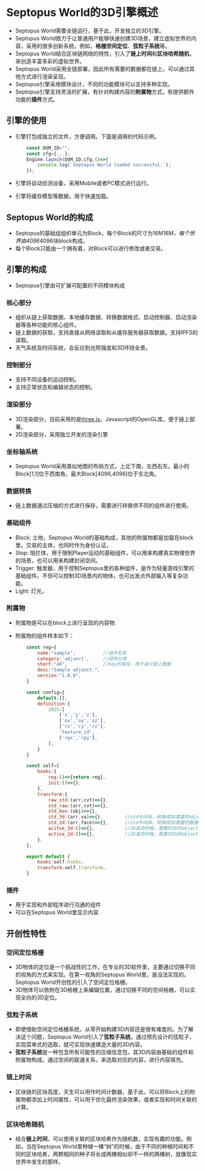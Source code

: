 # Septopus World的3D引擎概述

* Septopus World需要全链运行，基于此，开发独立的3D引擎。
* Septopus World致力于让普通用户能够快速创建3D场景，建立虚拟世界的内容，采用的很多创新系统，例如，**格栅空间定位**、**弦粒子系统**等。
* Septopus World结合区块链网络的特性，引入了**链上时间**和**区块哈希随机**，来创造丰富多彩的虚拟世界。
* Septopus World采用全链部署，因此所有需要的数据都在链上，可以通过其他方式进行渲染呈现。
* Septopus引擎采用模块设计，不同的功能模块可以支持多种实现。
* Septopus引擎支持灵活的扩展，有针对构建内容的**附属物**方式，有提供额外功能的**插件**方式。

## 引擎的使用

* 引擎打包成独立的文件，方便调用。下面是调用的代码示例。

    ```Javascript
        const DOM_ID="";
        const cfg={...};
        Engine.launch(DOM_ID,cfg,()=>{
            console.log(`Septopus World loaded successful.`);
        });
    ```

* 引擎将自动侦测设备，采用Mobile或者PC模式进行运行。
* 引擎将缓存模型等数据，用于快速加载。

## Septopus World的构成

* Septopus的基础组组织单元为Block，每个Block的尺寸为16M*16M，每个世界由4096*4096块block构成。
* 每个Block只能由一个拥有着，对Block可以进行修改或者交易。

## 引擎的构成

* Septopus引擎由可扩展可配置的不同模块构成

### 核心部分

* 组织从链上获取数据、本地缓存数据、转换数据格式、启动控制器、启动渲染器等各种功能的核心组件。
* 链上数据的获取，支持直接从网络读取和从缓存服务器获取数据。支持IPFS的读取。
* 天气系统及时间系统，会反应到光照强度和3D环绕全景。

### 控制部分

* 支持不同设备的运动控制。
* 支持正常状态和编辑状态的控制。

### 渲染部分

* 3D渲染部分，目前采用的是[three.js](https://threejs.org/)，Javascript的OpenGL库，便于链上部署。
* 2D渲染部分，采用独立开发的渲染引擎

### 坐标轴系统

* Septopus World采用类似地图的布局方式，上北下南，左西右东。最小的Block[1,1]位于西南角，最大Block[4096,4096]位于东北角。

### 数据转换

* 链上数据通过压缩的方式进行保存，需要进行转换供不同的组件进行使用。

### 基础组件

* Block: 土地，Septopus World的基础构成，其他的附属物都是加载在block里。交易的主体，也同时作为身份认证。
* Stop: 阻拦体，用于限制Player运动的基础组件，可以用来构建真实物理世界的场景，也可以用来构建封闭空间。
* Trigger: 触发器，用于控制Septopus里的各种组件，是作为轻量游戏引擎的基础组件。不但可以控制3D场景内的物体，也可出发点外部输入等复杂功能。
* Light: 灯光，

### 附属物

* 附属物是可以在block上进行呈现的内容物.
* 附属物的组件样本如下：

    ```Javascript
        const reg={
            name:"sample",          //组件名称
            category:'adjunct',     //组件分类
            short:"a0",             //key的缩写，用于减少链上数据
            desc:"Sample adjunct.",
            version:"1.0.0",
        }

        const config={
            default:[],
            definition:{
                2025:[
                    ['x','y','z'],
                    ['ox','oy','oz'],
                    ['rx','ry','rz'],
                    'texture_id',
                    ['rpx','rpy'],
                ],
            }
        }

        const self={
            hooks:{
                reg:()=>{return reg},
                init:()=>{},
            },
            transform:{
                raw_std:(arr,cvt)=>{},
                std_raw:(arr,cvt)=>{},
                std_box:(obj)=>{},
                std_3d:(arr,va)=>{},        //std中间体，转换成3D需要的object
                std_2d:(arr,face)=>{},      //std中间体，转换成2D需要的数据
                acitve_3d:()=>{},           //3D高亮时候，需要的3D的object
                active_2d:()=>{},           //2D高亮时候，需要的2D的object
            },
        };

        export default {
            hooks:self.hooks,
            transform:self.transform,
        }
    ```

### 插件

* 用于实现和外部程序进行沟通的组件
* 可以在Septopus World里显示内容

## 开创性特性

### 空间定位格栅

* 3D物体的定位是一个挑战性的工作，在专业的3D软件里，主要通过切换不同的视角的方式来实现。在第一视角的Septopus World里，是没法实现的。Septopus World开创性的引入了空间定位格栅。
* 3D物体可以依附在3D格栅上来编辑位置，通过切换不同的空间格栅，可以实现全向的3D定位。

### 弦粒子系统

* 即使借助空间定位格栅系统，从零开始构建3D内容还是很有难度的。为了解决这个问题，Septopus World引入了**弦粒子系统**，通过预先设计的弦粒子，实现菜单式的选取，就可实现快速建造大量的3D内容。
* **弦粒子系统**是一种包含所有可能性的压缩信息包，其3D内容由基础的组件和附属物构成。通过空间的联通关系，来选取对应的内容，进行内容填充。

### 链上时间

* 区块链的区块高度，天生可以用作时间计数器，基于此，可以将Block上的附属物都添加上时间属性，可以用于优化最终渲染效果，或者实现和时间关联的计算。

### 区块哈希随机

* 结合**链上时间**，可以使用关联的区块哈希作为随机数，实现有趣的功能。例如，当在Septopus World里种植一棵“树”的时候，由于不同的种植时间和不同的区块哈希，两颗相同的种子将长成两棵相似却不一样的两棵树，就像现实世界中发生的那样。